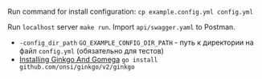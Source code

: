 Run command for install configuration: `cp example.config.yml config.yml`

Run `localhost` server `make run`. Import `api/swagger.yaml` to Postman.

* `-config_dir_path` `GO_EXAMPLE_CONFIG_DIR_PATH` - путь к директории на файл `config.yml` (обязательно для тестов)
* [Installing Ginkgo And Gomega](https://onsi.github.io/ginkgo/#installing-ginkgo) `go install github.com/onsi/ginkgo/v2/ginkgo`


